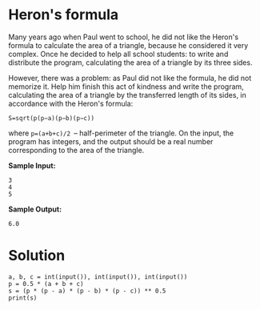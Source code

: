 # Heron's formula

Many years ago when Paul went to school, he did not like the Heron's formula to calculate the area of a triangle,
because he considered it very complex. Once he decided to help all school students: to write and distribute the program,
calculating the area of a triangle by its three sides.

However, there was a problem: as Paul did not like the formula, he did not memorize it. Help him finish this act of
kindness and write the program, calculating the area of a triangle by the transferred length of its sides, in accordance
with the Heron's formula:

```
S=sqrt(p(p−a)(p−b)(p−c))
```

where ```p=(a+b+c)/2 ```– half-perimeter of the triangle. On the input, the program has integers, and the output should
be a real number corresponding to the area of the triangle.

**Sample Input:**

```
3
4
5
```

**Sample Output:**

```
6.0
```

# Solution

```
a, b, c = int(input()), int(input()), int(input())
p = 0.5 * (a + b + c)
s = (p * (p - a) * (p - b) * (p - c)) ** 0.5
print(s)
```